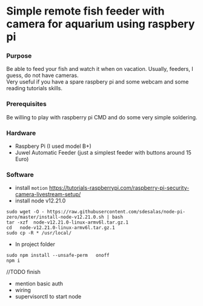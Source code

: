# Simple remote fish feeder with camera for aquarium using raspbery pi

### Purpose
Be able to feed your fish and watch it when on vacation. Usually, feeders, I guess, do not have cameras.  
Very useful if you have a spare raspbery pi and some webcam and some reading tutorials skills.   

### Prerequisites

Be willing to play with raspberry pi CMD and do some very simple soldering.

### Hardware 
- Raspbery Pi (I used model B+)
- Juwel Automatic Feeder (just a simplest feeder with buttons around 15 Euro)

### Software 
- install `motion` https://tutorials-raspberrypi.com/raspberry-pi-security-camera-livestream-setup/
- install node v12.21.0

```
sudo wget -O - https://raw.githubusercontent.com/sdesalas/node-pi-zero/master/install-node-v12.21.0.sh | bash
tar -xzf  node-v12.21.0-linux-armv6l.tar.gz.1
cd   node-v12.21.0-linux-armv6l.tar.gz.1
sudo cp -R * /usr/local/

```

- In project folder

```
sudo npm install --unsafe-perm   onoff
npm i
```

//TODO finish
- mention basic auth   
- wiring   
- supervisorctl to start node  





